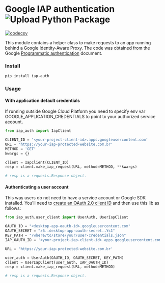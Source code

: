 # Google IAP authentication ![Upload Python Package](https://github.com/lmtani/iap-auth/workflows/Upload%20Python%20Package/badge.svg?branch=master)

[![codecov](https://codecov.io/gh/lmtani/iap-auth/branch/master/graph/badge.svg)](https://codecov.io/gh/lmtani/iap-auth)

This module contains a helper class to make requests to an app running behind a Google Identity-Aware Proxy. The code was obtained from the Google [Programmatic authentication](https://cloud.google.com/iap/docs/authentication-howto#iap_make_request-python) document.


### Install

```bash
pip install iap-auth
```

### Usage

#### With application default credentials

If running outside Google Cloud Platform you need to specify env var GOOGLE_APPLICATION_CREDENTIALS to point to your authorized service account.

```python
from iap_auth import IapClient

CLIENT_ID = '<your-project-client-id>.apps.googleusercontent.com'
URL = 'https://your-iap-protected-website.com.br'
METHOD = 'GET'
kwargs = {}

client = IapClient(CLIENT_ID)
resp = client.make_iap_request(URL, method=METHOD, **kwargs)

# resp is a requests.Response object.
```

#### Authenticating a user account

This way users do not need to have a service account or Google SDK installed. You'll need to [create an OAuth 2.0 client ID](https://cloud.google.com/iap/docs/authentication-howto#authenticating_from_a_desktop_app) and then use this lib as follows:

```python
from iap_auth.user_client import UserAuth, UserIapClient

OAUTH_ID = "<desktop-app-oauth-id>.googleusercontent.com"
OAUTH_SECRET = "z6..desktop-app-oauth-secret..Ys1"
KEY_PATH = "/where/to/store/your/user-credentials.json"
IAP_OAUTH_ID = '<your-project-iap-client-id>.apps.googleusercontent.com'

URL = 'https://your-iap-protected-website.com.br'

user_auth = UserAuth(OAUTH_ID, OAUTH_SECRET, KEY_PATH)
client = UserIapClient(user_auth, IAP_OAUTH_ID)
resp = client.make_iap_request(URL, method=METHOD)

# resp is a requests.Response object.
```

